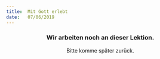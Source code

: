 ```yaml
---
title:  Mit Gott erlebt
date:   07/06/2019
---
```


### <center>Wir arbeiten noch an dieser Lektion.</center>
<center>Bitte komme später zurück.</center>